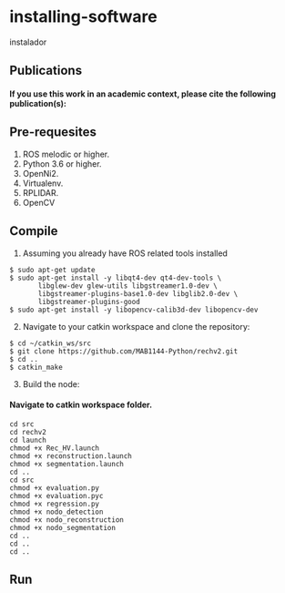 # installing-software
instalador 

## Publications
#### If you use this work in an academic context, please cite the following publication(s):
## Pre-requesites
1. ROS melodic or higher.
2. Python 3.6 or higher.
3. OpenNi2.
4. Virtualenv.
5. RPLIDAR.
6. OpenCV
## Compile
1. Assuming you already have ROS related tools installed
```linux
$ sudo apt-get update
$ sudo apt-get install -y libqt4-dev qt4-dev-tools \ 
       libglew-dev glew-utils libgstreamer1.0-dev \ 
       libgstreamer-plugins-base1.0-dev libglib2.0-dev \
       libgstreamer-plugins-good
$ sudo apt-get install -y libopencv-calib3d-dev libopencv-dev 
```
2. Navigate to your catkin workspace and clone the repository:
```linux
$ cd ~/catkin_ws/src
$ git clone https://github.com/MAB1144-Python/rechv2.git
$ cd ..
$ catkin_make
```
3. Build the node:
#### Navigate to catkin workspace folder.
```linux
cd src
cd rechv2
cd launch
chmod +x Rec_HV.launch
chmod +x reconstruction.launch
chmod +x segmentation.launch
cd ..
cd src
chmod +x evaluation.py
chmod +x evaluation.pyc
chmod +x regression.py
chmod +x nodo_detection
chmod +x nodo_reconstruction
chmod +x nodo_segmentation
cd ..
cd ..
cd ..
```
## Run

